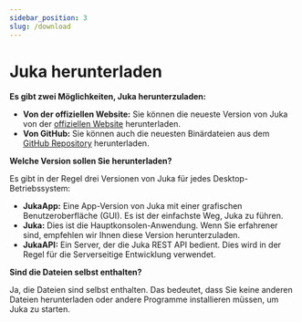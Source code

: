 ```yaml
---
sidebar_position: 3
slug: /download
---
```


# Juka herunterladen

**Es gibt zwei Möglichkeiten, Juka herunterzuladen:**

* **Von der offiziellen Website:** Sie können die neueste Version von Juka von der [offiziellen Website](https://jukalang.com/download) herunterladen.
* **Von GitHub:** Sie können auch die neuesten Binärdateien aus dem [GitHub Repository](https://github.com/jukaLang/juka/releases) herunterladen.

**Welche Version sollen Sie herunterladen?**

Es gibt in der Regel drei Versionen von Juka für jedes Desktop-Betriebssystem:

* **JukaApp:** Eine App-Version von Juka mit einer grafischen Benutzeroberfläche (GUI). Es ist der einfachste Weg, Juka zu führen.
* **Juka:** Dies ist die Hauptkonsolen-Anwendung. Wenn Sie erfahrener sind, empfehlen wir Ihnen diese Version herunterzuladen.
* **JukaAPI:** Ein Server, der die Juka REST API bedient. Dies wird in der Regel für die Serverseitige Entwicklung verwendet.

**Sind die Dateien selbst enthalten?**

Ja, die Dateien sind selbst enthalten. Das bedeutet, dass Sie keine anderen Dateien herunterladen oder andere Programme installieren müssen, um Juka zu starten.

